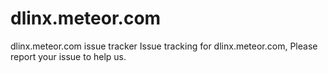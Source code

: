 # dlinx.meteor.com
dlinx.meteor.com issue tracker
Issue tracking for dlinx.meteor.com,
Please report your issue to help us.
